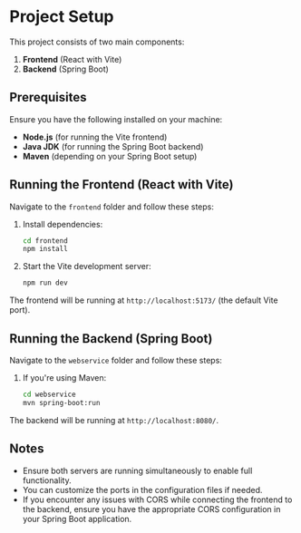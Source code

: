 # Project Setup

This project consists of two main components:
1. **Frontend** (React with Vite)
2. **Backend** (Spring Boot)

## Prerequisites

Ensure you have the following installed on your machine:
- **Node.js** (for running the Vite frontend)
- **Java JDK** (for running the Spring Boot backend)
- **Maven** (depending on your Spring Boot setup)

## Running the Frontend (React with Vite)

Navigate to the `frontend` folder and follow these steps:

1. Install dependencies:

    ```bash
    cd frontend
    npm install
    ```

2. Start the Vite development server:

    ```bash
    npm run dev
    ```

The frontend will be running at `http://localhost:5173/` (the default Vite port).

## Running the Backend (Spring Boot)

Navigate to the `webservice` folder and follow these steps:

1. If you're using Maven:

    ```bash
    cd webservice
    mvn spring-boot:run
    ```

The backend will be running at `http://localhost:8080/`.

## Notes
- Ensure both servers are running simultaneously to enable full functionality.
- You can customize the ports in the configuration files if needed.
- If you encounter any issues with CORS while connecting the frontend to the backend, ensure you have the appropriate CORS configuration in your Spring Boot application.

